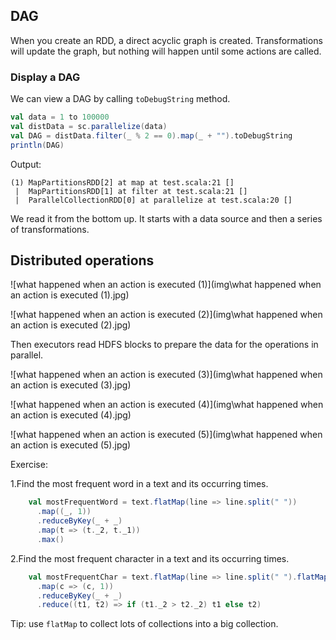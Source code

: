 ## DAG

When you create an RDD, a direct acyclic graph is created. Transformations will update the graph, but nothing will happen until some actions are called.

### Display a DAG

We can view a DAG by calling `toDebugString` method.

```scala
val data = 1 to 100000
val distData = sc.parallelize(data)
val DAG = distData.filter(_ % 2 == 0).map(_ + "").toDebugString
println(DAG)
```

Output:

```
(1) MapPartitionsRDD[2] at map at test.scala:21 []
 |  MapPartitionsRDD[1] at filter at test.scala:21 []
 |  ParallelCollectionRDD[0] at parallelize at test.scala:20 []
```

We read it from the bottom up. It starts with a data source and then a series of transformations.

## Distributed operations

![what happened when an action is executed (1)](img\what happened when an action is executed (1).jpg)

![what happened when an action is executed (2)](img\what happened when an action is executed (2).jpg)

Then executors read HDFS blocks to prepare the data for the operations in parallel.

![what happened when an action is executed (3)](img\what happened when an action is executed (3).jpg)

![what happened when an action is executed (4)](img\what happened when an action is executed (4).jpg)

![what happened when an action is executed (5)](img\what happened when an action is executed (5).jpg)

Exercise:

1.Find the most frequent word in a text and  its occurring times.

```scala
    val mostFrequentWord = text.flatMap(line => line.split(" "))
      .map((_, 1))
      .reduceByKey(_ + _)
      .map(t => (t._2, t._1))
      .max()
```

2.Find the most frequent character in a text and its occurring times.

```scala
    val mostFrequentChar = text.flatMap(line => line.split(" ").flatMap(_.toCharArray))
      .map(c => (c, 1))
      .reduceByKey(_ + _)
      .reduce((t1, t2) => if (t1._2 > t2._2) t1 else t2)
```

Tip: use `flatMap` to collect lots of collections into a big collection.



